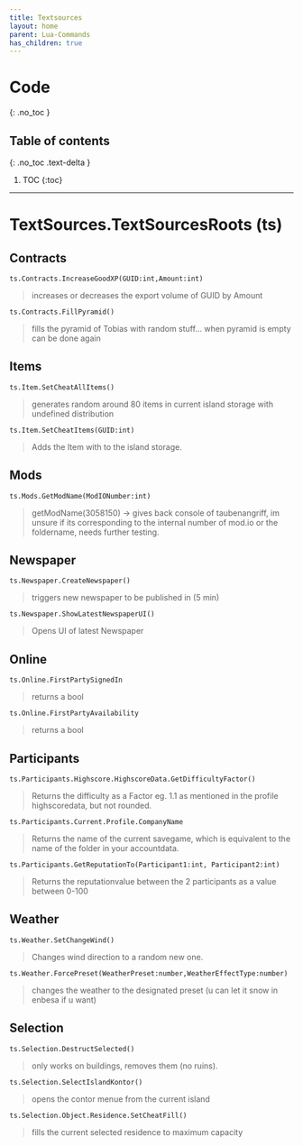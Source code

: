 ```yaml
---
title: Textsources
layout: home
parent: Lua-Commands
has_children: true
---
```


# Code
{: .no_toc }

## Table of contents
{: .no_toc .text-delta }

1. TOC
{:toc}

---
# TextSources.TextSourcesRoots (ts)
## Contracts
```ts.Contracts.IncreaseGoodXP(GUID:int,Amount:int)```
>increases or decreases the export volume of GUID by Amount

```ts.Contracts.FillPyramid()```
>fills the pyramid of Tobias with random stuff... when pyramid is empty can be done again

## Items
```ts.Item.SetCheatAllItems()```
>generates random around 80 items in current island storage with undefined distribution

```ts.Item.SetCheatItems(GUID:int)```
>Adds the Item with <GUID> to the island storage.
## Mods
```ts.Mods.GetModName(ModIONumber:int)```
> getModName(3058150) -> gives back console of taubenangriff, im unsure if its corresponding to the internal number of mod.io or the foldername, needs further testing.
## Newspaper
```ts.Newspaper.CreateNewspaper()```
>triggers new newspaper to be published in (5 min)

```ts.Newspaper.ShowLatestNewspaperUI()```
>Opens UI of latest Newspaper
## Online
```ts.Online.FirstPartySignedIn```
>returns a bool

```ts.Online.FirstPartyAvailability```
>returns a bool
## Participants
```ts.Participants.Highscore.HighscoreData.GetDifficultyFactor()```
>Returns the difficulty as a Factor eg. 1.1 as mentioned in the profile highscoredata, but not rounded.

```ts.Participants.Current.Profile.CompanyName```
>Returns the name of the current savegame, which is equivalent to the name of the folder in your accountdata.

```ts.Participants.GetReputationTo(Participant1:int, Participant2:int)```
>Returns the reputationvalue between the 2 participants as a value between 0-100
## Weather
```ts.Weather.SetChangeWind()```
>Changes wind direction to a random new one.

```ts.Weather.ForcePreset(WeatherPreset:number,WeatherEffectType:number)```
>changes the weather to the designated preset (u can let it snow in enbesa if u want)
## Selection
```ts.Selection.DestructSelected()```
>only works on buildings, removes them (no ruins).

```ts.Selection.SelectIslandKontor()```
>opens the contor menue from the current island

```ts.Selection.Object.Residence.SetCheatFill()```
>fills the current selected residence to maximum capacity